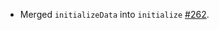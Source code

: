 - Merged `initializeData` into `initialize` [#262](https://github.com/precice/openfoam-adapter/pull/262).
